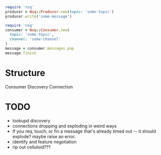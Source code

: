 ```Ruby
require 'nsq'
producer = Nsq::Producer.new(topic: 'some-topic')
producer.write('some-message')
```

```Ruby
require 'nsq'
consumer = Nsq::Consumer.new(
  topic: 'some-topic',
  channel: 'some-channel'
)
message = consumer.messages.pop
message.finish
```

# Structure

Consumer
Discovery
Connection



# TODO

- lookupd discovery
- connections dropping and exploding in weird ways
- If you req, touch, or fin a message that's already timed out -- it should explode? maybe raise an error.
- identify and feature negotiation
- rip out celluloid???
